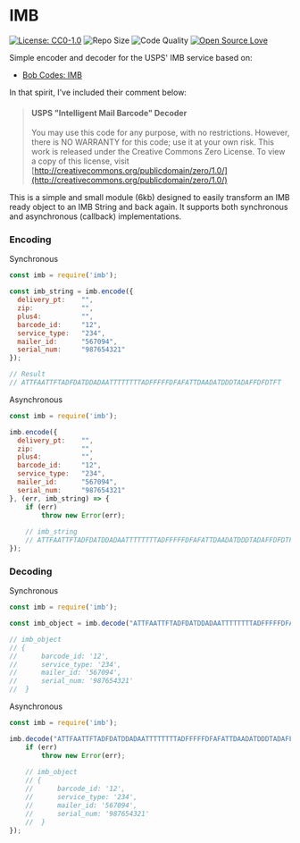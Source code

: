 # IMB

[![License: CC0-1.0](https://img.shields.io/badge/License-CC0%201.0-brightgreen.svg)](http://creativecommons.org/publicdomain/zero/1.0/)
![Repo Size](https://img.shields.io/github/languages/code-size/SuperSephy/imb.svg)
![Code Quality](https://img.shields.io/scrutinizer/quality/g/SuperSephy/imb.svg)
[![Open Source Love](https://badges.frapsoft.com/os/v2/open-source.svg?v=103)](https://github.com/ellerbrock/open-source-badges/)

Simple encoder and decoder for the USPS' IMB service based on:
- [Bob Codes: IMB](http://bobcodes.weebly.com/imb.html)

In that spirit, I've included their comment below:

> #### USPS "Intelligent Mail Barcode" Decoder
>You may use this code for any purpose, with no restrictions. 
However, there is NO WARRANTY for this code; use it at your own risk. 
This work is released under the Creative Commons Zero License. 
To view a copy of this license, visit
[http://creativecommons.org/publicdomain/zero/1.0/](http://creativecommons.org/publicdomain/zero/1.0/)

This is a simple and small module (6kb) designed to easily transform an IMB ready object to an IMB String and back again.
It supports both synchronous and asynchronous (callback) implementations.

### Encoding

Synchronous
```javascript
const imb = require('imb');

const imb_string = imb.encode({
  delivery_pt:    "",
  zip:            "",
  plus4:          "",
  barcode_id:     "12",
  service_type:   "234",
  mailer_id:      "567094",
  serial_num:     "987654321"
});

// Result
// ATTFAATTFTADFDATDDADAATTTTTTTTADFFFFFDFAFATTDAADATDDDTADAFFDFDTFT
```

Asynchronous
```javascript
const imb = require('imb');

imb.encode({
  delivery_pt:    "",
  zip:            "",
  plus4:          "",
  barcode_id:     "12",
  service_type:   "234",
  mailer_id:      "567094",
  serial_num:     "987654321"
}, (err, imb_string) => {
    if (err)
        throw new Error(err);
    
    // imb_string
    // ATTFAATTFTADFDATDDADAATTTTTTTTADFFFFFDFAFATTDAADATDDDTADAFFDFDTFT
});
```

### Decoding

Synchronous

```javascript
const imb = require('imb');

const imb_object = imb.decode("ATTFAATTFTADFDATDDADAATTTTTTTTADFFFFFDFAFATTDAADATDDDTADAFFDFDTFT");

// imb_object
// { 
//      barcode_id: '12',
//      service_type: '234',
//      mailer_id: '567094',
//      serial_num: '987654321' 
//  }
```

Asynchronous
```javascript
const imb = require('imb');

imb.decode("ATTFAATTFTADFDATDDADAATTTTTTTTADFFFFFDFAFATTDAADATDDDTADAFFDFDTFT", (err, imb_object) => {
    if (err)
        throw new Error(err);
    
    // imb_object
    // { 
    //      barcode_id: '12',
    //      service_type: '234',
    //      mailer_id: '567094',
    //      serial_num: '987654321' 
    //  }
});
```